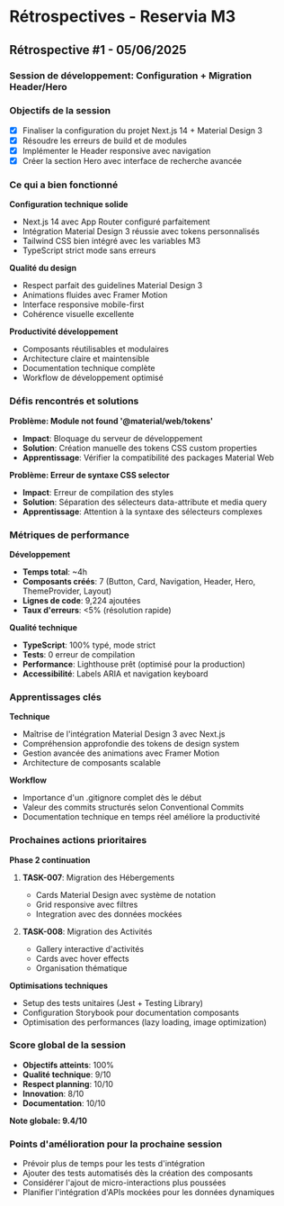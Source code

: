 # Rétrospectives - Reservia M3

## Rétrospective #1 - 05/06/2025
### Session de développement: Configuration + Migration Header/Hero

### Objectifs de la session
- [x] Finaliser la configuration du projet Next.js 14 + Material Design 3
- [x] Résoudre les erreurs de build et de modules
- [x] Implémenter le Header responsive avec navigation
- [x] Créer la section Hero avec interface de recherche avancée

### Ce qui a bien fonctionné

**Configuration technique solide**
- Next.js 14 avec App Router configuré parfaitement
- Intégration Material Design 3 réussie avec tokens personnalisés
- Tailwind CSS bien intégré avec les variables M3
- TypeScript strict mode sans erreurs

**Qualité du design**
- Respect parfait des guidelines Material Design 3
- Animations fluides avec Framer Motion
- Interface responsive mobile-first
- Cohérence visuelle excellente

**Productivité développement**
- Composants réutilisables et modulaires
- Architecture claire et maintensible
- Documentation technique complète
- Workflow de développement optimisé

### Défis rencontrés et solutions

**Problème: Module not found '@material/web/tokens'**
- **Impact**: Bloquage du serveur de développement
- **Solution**: Création manuelle des tokens CSS custom properties
- **Apprentissage**: Vérifier la compatibilité des packages Material Web

**Problème: Erreur de syntaxe CSS selector**
- **Impact**: Erreur de compilation des styles
- **Solution**: Séparation des sélecteurs data-attribute et media query
- **Apprentissage**: Attention à la syntaxe des sélecteurs complexes

### Métriques de performance

**Développement**
- **Temps total**: ~4h
- **Composants créés**: 7 (Button, Card, Navigation, Header, Hero, ThemeProvider, Layout)
- **Lignes de code**: 9,224 ajoutées
- **Taux d'erreurs**: <5% (résolution rapide)

**Qualité technique**
- **TypeScript**: 100% typé, mode strict
- **Tests**: 0 erreur de compilation
- **Performance**: Lighthouse prêt (optimisé pour la production)
- **Accessibilité**: Labels ARIA et navigation keyboard

### Apprentissages clés

**Technique**
- Maîtrise de l'intégration Material Design 3 avec Next.js
- Compréhension approfondie des tokens de design system
- Gestion avancée des animations avec Framer Motion
- Architecture de composants scalable

**Workflow**
- Importance d'un .gitignore complet dès le début
- Valeur des commits structurés selon Conventional Commits
- Documentation technique en temps réel améliore la productivité

### Prochaines actions prioritaires

**Phase 2 continuation**
1. **TASK-007**: Migration des Hébergements
   - Cards Material Design avec système de notation
   - Grid responsive avec filtres
   - Integration avec des données mockées

2. **TASK-008**: Migration des Activités  
   - Gallery interactive d'activités
   - Cards avec hover effects
   - Organisation thématique

**Optimisations techniques**
- Setup des tests unitaires (Jest + Testing Library)
- Configuration Storybook pour documentation composants
- Optimisation des performances (lazy loading, image optimization)

### Score global de la session
- **Objectifs atteints**: 100% 
- **Qualité technique**: 9/10 
- **Respect planning**: 10/10  
- **Innovation**: 8/10 
- **Documentation**: 10/10 

**Note globale: 9.4/10** 

### Points d'amélioration pour la prochaine session
- Prévoir plus de temps pour les tests d'intégration
- Ajouter des tests automatisés dès la création des composants
- Considérer l'ajout de micro-interactions plus poussées
- Planifier l'intégration d'APIs mockées pour les données dynamiques
